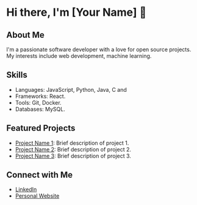 # Hi there, I'm [Your Name] 👋

## About Me
I'm a passionate software developer with a love for open source projects. My interests include web development, machine learning.

## Skills
- Languages: JavaScript, Python, Java, C and 
- Frameworks: React.
- Tools: Git, Docker.
- Databases: MySQL.

## Featured Projects
- [Project Name 1]([link-to-project-1](https://github.com/Nithyanandb/WeBlog)): Brief description of project 1.
- [Project Name 2]([link-to-project-2](https://github.com/Nithyanandb/WeBlog)): Brief description of project 2.
- [Project Name 3]([link-to-project-3](https://github.com/Nithyanandb/WeBlog)): Brief description of project 3.

## Connect with Me
- [LinkedIn]((https://www.linkedin.com/in/nithyanand-b-6aa0a2220))
- [Personal Website](link-to-personal-website)



